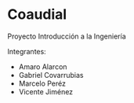 # Coaudial
Proyecto Introducción a la Ingeniería

Integrantes:
- Amaro Alarcon
- Gabriel Covarrubias
- Marcelo Peréz
- Vicente Jiménez
